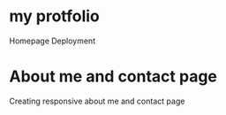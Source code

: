 # my protfolio

Homepage Deployment

# About me and contact page

Creating responsive about me and contact page
